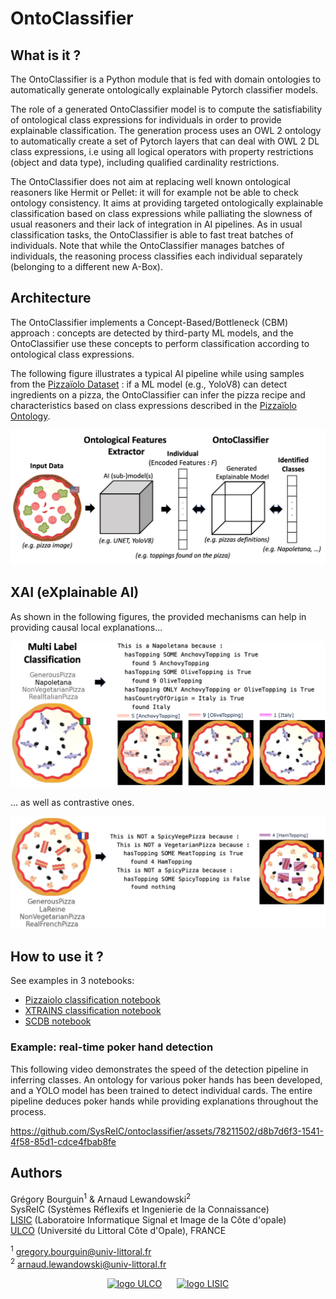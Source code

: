 # OntoClassifier

## What is it ?

The OntoClassifier is a Python module that is fed with domain ontologies to automatically generate ontologically explainable Pytorch classifier models.

The role of a generated OntoClassifier model is to compute the satisfiability of ontological class expressions for individuals in order to provide explainable classification.
The generation process uses an OWL 2 ontology to automatically create a set of Pytorch layers that can deal with OWL 2 DL class expressions, i.e using all logical operators with property restrictions (object and data type), including qualified cardinality restrictions.

The OntoClassifier does not aim at replacing well known ontological reasoners like Hermit or Pellet: it will for example not be able to check ontology consistency. 
It aims at providing targeted ontologically explainable classification based on class expressions while palliating the slowness of usual reasoners and their lack of integration in AI pipelines.
As in usual classification tasks, the OntoClassifier is able to fast treat batches of individuals. Note that while the OntoClassifier manages batches of individuals, the reasoning process classifies each individual separately (belonging to a different new A-Box).

## Architecture

The OntoClassifier implements a Concept-Based/Bottleneck (CBM) approach :
concepts are detected by third-party ML models, and the OntoClassifier use these concepts to perform classification according to ontological class expressions. 

The following figure illustrates a typical AI pipeline while using samples from the [Pizzaïolo Dataset](https://www.kaggle.com/datasets/arnaudlewandowski/pizzaolo-dataset/) : 
if a ML model (e.g., YoloV8) can detect ingredients on a pizza, the OntoClassifier can infer the pizza recipe and characteristics based on class expressions described in the [Pizzaïolo Ontology](https://zenodo.org/records/10165941).


<center>
<img src="https://github.com/SysReIC/ontoclassifier/raw/main/doc/images/ontoclassifier-approach.jpg" alt="Ontoclassifier approach" width="600" height="auto">
</center>

## XAI (eXplainable AI)

As shown in the following figures, the provided mechanisms can help in providing causal local explanations...

<center>
<img src="https://github.com/SysReIC/ontoclassifier/raw/main/doc/images/individual_classification.png" alt="Ontoclassifier approach" width="600" height="auto">
</center>


... as well as contrastive ones.

<center>
<img src="https://github.com/SysReIC/ontoclassifier/raw/main/doc/images/not_spicy_vege_pizza.png" alt="Ontoclassifier approach" width="600" height="auto">
</center>

## How to use it ?

See examples in 3 notebooks:

- [Pizzaiolo classification notebook](https://github.com/SysReIC/ontoclassifier/blob/main/examples/Pizzaiolo_pipeline.ipynb)
- [XTRAINS classification notebook](https://github.com/SysReIC/ontoclassifier/blob/main/examples/XTRAINS_pipeline.ipynb)
- [SCDB notebook](https://github.com/SysReIC/ontoclassifier/blob/main/examples/SCDB_pipeline.ipynb)


### Example: real-time poker hand detection

This following video demonstrates the speed of the detection pipeline in inferring classes. An ontology for various poker hands has been developed, and a YOLO model has been trained to detect individual cards. The entire pipeline deduces poker hands while providing explanations throughout the process.

https://github.com/SysReIC/ontoclassifier/assets/78211502/d8b7d6f3-1541-4f58-85d1-cdce4fbab8fe


## Authors

Grégory Bourguin<sup>1</sup> & Arnaud Lewandowski<sup>2</sup>  
SysReIC (Systèmes Réflexifs et Ingenierie de la Connaissance)  
[LISIC](https://lisic-prod.univ-littoral.fr/) (Laboratoire Informatique Signal et Image de la Côte d'opale)  
[ULCO](https://www.univ-littoral.fr/) (Université du Littoral Côte d'Opale), FRANCE

<sup>1</sup> gregory.bourguin@univ-littoral.fr  
<sup>2</sup> arnaud.lewandowski@univ-littoral.fr


<center>

[<img src="https://lisic-prod.univ-littoral.fr/wp-content/uploads/2023/05/ULCO.png" alt="logo ULCO" width="auto" height="50">](https://lisic-prod.univ-littoral.fr) &nbsp;&nbsp;&nbsp;&nbsp; [<img src="https://lisic-prod.univ-littoral.fr/wp-content/uploads/2023/05/LISIC.png" alt="logo LISIC" width="auto" height="50">](https://www.univ-littoral.fr/)

</center>
